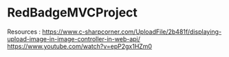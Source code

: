 # RedBadgeMVCProject

Resources :
https://www.c-sharpcorner.com/UploadFile/2b481f/displaying-upload-image-in-image-controller-in-web-api/
https://www.youtube.com/watch?v=epP2gx1HZm0
